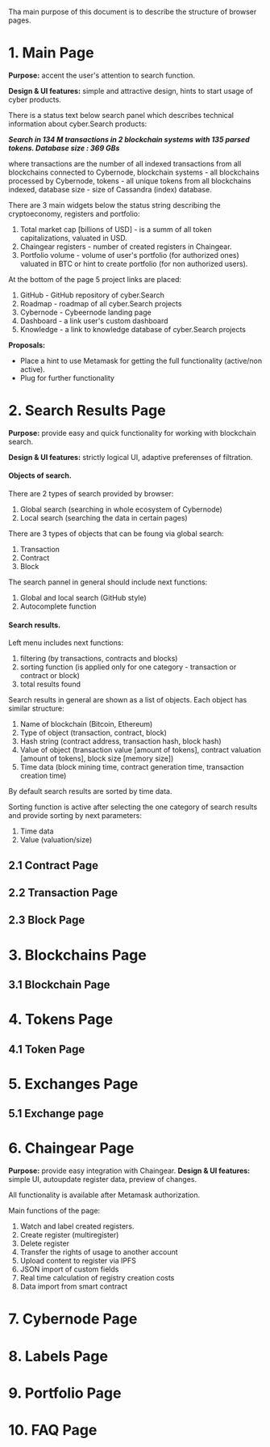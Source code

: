 Tha main purpose of this document is to describe the structure of browser pages.

# 1. Main Page

**Purpose:** accent the user's attention to search function. 

**Design & UI features:** simple and attractive design, hints to start usage of cyber products.

There is a status text below search panel which describes technical information about cyber.Search products:

**_Search in 134 M transactions in 2 blockchain systems with 135 parsed tokens. Database size : 369 GBs_** 

where transactions are the number of all indexed transactions from all blockchains connected to Cybernode, blockchain systems - all blockchains processed by Cybernode, tokens - all unique tokens from all blockchains indexed, database size - size of Cassandra (index) database.

There are 3 main widgets below the status string describing the cryptoeconomy, registers and portfolio:
1. Total market cap [billions of USD] - is a summ of all token capitalizations, valuated in USD.
2. Chaingear registers - number of created registers in Chaingear.
3. Portfolio volume - volume of user's portfolio (for authorized ones) valuated in BTC or hint to create portfolio (for non authorized users).

At the bottom of the page 5 project links are placed:
1. GitHub - GitHub repository of cyber.Search
2. Roadmap - roadmap of all cyber.Search projects
3. Cybernode - Cybeernode landing page
4. Dashboard - a link user's custom dashboard
5. Knowledge - a link to knowledge database of cyber.Search projects

**Proposals:**
- Place a hint to use Metamask for getting the full functionality (active/non active).
- Plug for further functionality


# 2. Search Results Page

**Purpose:** provide easy and quick functionality for working with blockchain search.

**Design & UI  features:** strictly logical UI, adaptive preferenses of filtration. 

#### Objects of search. 

There are 2 types of search provided by browser:
1. Global search (searching in whole ecosystem of Cybernode)
2. Local search (searching the data in certain pages)

There are 3 types of objects that can be foung via global search:

1. Transaction
2. Contract
3. Block

The search pannel in general should include next functions:
1. Global and local search (GitHub style)
2. Autocomplete function

#### Search results.

Left menu includes next functions:

1. filtering (by transactions, contracts and blocks)
2. sorting function (is applied only for one category - transaction or contract or block)
3. total results found

Search results in general are shown as a list of objects. Each object has similar structure:
1. Name of blockchain (Bitcoin, Ethereum)
2. Type of object (transaction, contract, block)
3. Hash string (contract address, transaction hash, block hash)
4. Value of object (transaction value [amount of tokens], contract valuation [amount of tokens], block size [memory size])
5. Time data (block mining time, contract generation time, transaction creation time)

By default search results are sorted by time data.

Sorting function is active after selecting the one category of search results and provide sorting by next parameters:
1. Time data
2. Value (valuation/size)

## 2.1 Contract Page

## 2.2 Transaction Page

## 2.3 Block Page

# 3. Blockchains Page

## 3.1 Blockchain Page

# 4. Tokens Page

## 4.1 Token Page

# 5. Exchanges Page

## 5.1 Exchange page

# 6. Chaingear Page

**Purpose:** provide easy integration with Chaingear. 
**Design & UI  features:** simple UI, autoupdate register data, preview of changes.

All functionality is available after Metamask authorization.

Main functions of the page:

1. Watch and label created registers.
2. Create register (multiregister)
3. Delete register
4. Transfer the rights of usage to another account
5. Upload content to register via IPFS
6. JSON import of custom fields
6. Real time calculation of registry creation costs
7. Data import from smart contract


# 7. Cybernode Page

# 8. Labels Page

# 9. Portfolio Page

# 10. FAQ Page
